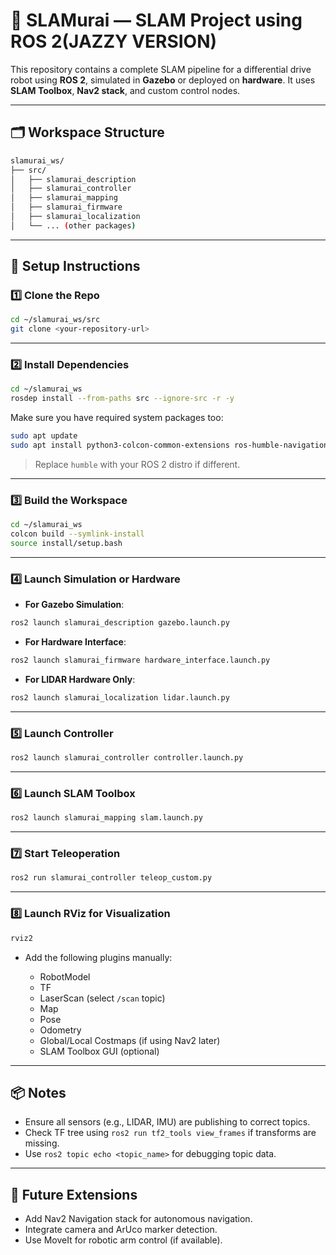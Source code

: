 
# 🧽 SLAMurai — SLAM Project using ROS 2(JAZZY VERSION)

This repository contains a complete SLAM pipeline for a differential drive robot using **ROS 2**, simulated in **Gazebo** or deployed on **hardware**. It uses **SLAM Toolbox**, **Nav2 stack**, and custom control nodes.

---

## 🗂️ Workspace Structure

```bash
slamurai_ws/
├── src/
│   ├── slamurai_description
│   ├── slamurai_controller
│   ├── slamurai_mapping
│   ├── slamurai_firmware
│   ├── slamurai_localization
│   └── ... (other packages)
```

---

## 🚀 Setup Instructions

### 1️⃣ Clone the Repo

```bash
cd ~/slamurai_ws/src
git clone <your-repository-url>
```

---

### 2️⃣ Install Dependencies

```bash
cd ~/slamurai_ws
rosdep install --from-paths src --ignore-src -r -y
```

Make sure you have required system packages too:

```bash
sudo apt update
sudo apt install python3-colcon-common-extensions ros-humble-navigation2 ros-humble-slam-toolbox
```

> Replace `humble` with your ROS 2 distro if different.

---

### 3️⃣ Build the Workspace

```bash
cd ~/slamurai_ws
colcon build --symlink-install
source install/setup.bash
```

---

### 4️⃣ Launch Simulation or Hardware

* **For Gazebo Simulation**:

```bash
ros2 launch slamurai_description gazebo.launch.py
```

* **For Hardware Interface**:

```bash
ros2 launch slamurai_firmware hardware_interface.launch.py
```

* **For LIDAR Hardware Only**:

```bash
ros2 launch slamurai_localization lidar.launch.py
```

---

### 5️⃣ Launch Controller

```bash
ros2 launch slamurai_controller controller.launch.py
```

---

### 6️⃣ Launch SLAM Toolbox

```bash
ros2 launch slamurai_mapping slam.launch.py
```

---

### 7️⃣ Start Teleoperation

```bash
ros2 run slamurai_controller teleop_custom.py
```

---

### 8️⃣ Launch RViz for Visualization

```bash
rviz2
```

* Add the following plugins manually:

  * RobotModel
  * TF
  * LaserScan (select `/scan` topic)
  * Map
  * Pose
  * Odometry
  * Global/Local Costmaps (if using Nav2 later)
  * SLAM Toolbox GUI (optional)

---

## 📦 Notes

* Ensure all sensors (e.g., LIDAR, IMU) are publishing to correct topics.
* Check TF tree using `ros2 run tf2_tools view_frames` if transforms are missing.
* Use `ros2 topic echo <topic_name>` for debugging topic data.

---

## 🤖 Future Extensions

* Add Nav2 Navigation stack for autonomous navigation.
* Integrate camera and ArUco marker detection.
* Use MoveIt for robotic arm control (if available).
